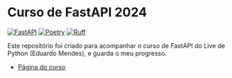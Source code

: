 # Curso de FastAPI 2024
[![FastAPI](https://img.shields.io/badge/FastAPI-005571?style=for-the-badge&logo=fastapi)](https://fastapi.tiangolo.com/)
[![Poetry](https://img.shields.io/endpoint?url=https://python-poetry.org/badge/v0.json)](https://python-poetry.org/)
[![Ruff](https://img.shields.io/endpoint?url=https://raw.githubusercontent.com/astral-sh/ruff/main/assets/badge/v2.json)](https://github.com/astral-sh/ruff)

Este repositório foi criado para acompanhar o curso de FastAPI do Live de Python (Eduardo Mendes), e guarda o meu progresso.
* [Página do curso](https://fastapidozero.dunossauro.com/)
